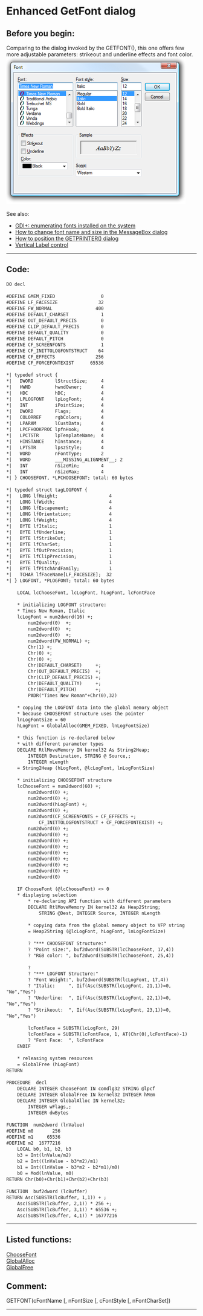 
# Enhanced GetFont dialog

## Before you begin:
Comparing to the dialog invoked by the GETFONT(), this one offers few more adjustable parameters: strikeout and underline effects and font color.  
![](../images/getfontdlg.png)  

See also:

* [GDI+: enumerating fonts installed on the system](sample_462.md)  
* [How to change font name and size in the MessageBox dialog](sample_434.md)  
* [How to position the GETPRINTER() dialog](sample_482.md)  
* [Vertical Label control](sample_398.md)  
  
***  


## Code:
```foxpro  
DO decl

#DEFINE GMEM_FIXED                 0
#DEFINE LF_FACESIZE               32
#DEFINE FW_NORMAL                400
#DEFINE DEFAULT_CHARSET            1
#DEFINE OUT_DEFAULT_PRECIS         0
#DEFINE CLIP_DEFAULT_PRECIS        0
#DEFINE DEFAULT_QUALITY            0
#DEFINE DEFAULT_PITCH              0
#DEFINE CF_SCREENFONTS             1
#DEFINE CF_INITTOLOGFONTSTRUCT    64
#DEFINE CF_EFFECTS               256
#DEFINE CF_FORCEFONTEXIST      65536

*| typedef struct {
*|   DWORD        lStructSize;     4
*|   HWND         hwndOwner;       4
*|   HDC          hDC;             4
*|   LPLOGFONT    lpLogFont;       4
*|   INT          iPointSize;      4
*|   DWORD        Flags;           4
*|   COLORREF     rgbColors;       4
*|   LPARAM       lCustData;       4
*|   LPCFHOOKPROC lpfnHook;        4
*|   LPCTSTR      lpTemplateName;  4
*|   HINSTANCE    hInstance;       4
*|   LPTSTR       lpszStyle;       4
*|   WORD         nFontType;       2
*|   WORD         ___MISSING_ALIGNMENT__; 2
*|   INT          nSizeMin;        4
*|   INT          nSizeMax;        4
*| } CHOOSEFONT, *LPCHOOSEFONT; total: 60 bytes

*| typedef struct tagLOGFONT {
*|   LONG lfHeight;                   4
*|   LONG lfWidth;                    4
*|   LONG lfEscapement;               4
*|   LONG lfOrientation;              4
*|   LONG lfWeight;                   4
*|   BYTE lfItalic;                   1
*|   BYTE lfUnderline;                1
*|   BYTE lfStrikeOut;                1
*|   BYTE lfCharSet;                  1
*|   BYTE lfOutPrecision;             1
*|   BYTE lfClipPrecision;            1
*|   BYTE lfQuality;                  1
*|   BYTE lfPitchAndFamily;           1
*|   TCHAR lfFaceName[LF_FACESIZE];  32
*| } LOGFONT, *PLOGFONT; total: 60 bytes

	LOCAL lcChooseFont, lcLogFont, hLogFont, lcFontFace

	* initializing LOGFONT structure:
	* Times New Roman, Italic
	lcLogFont = num2dword(16) +;
		num2dword(0)  +;
		num2dword(0)  +;
		num2dword(0)  +;
		num2dword(FW_NORMAL) +;
		Chr(1) +;
		Chr(0) +;
		Chr(0) +;
		Chr(DEFAULT_CHARSET)     +;
		Chr(OUT_DEFAULT_PRECIS)  +;
		Chr(CLIP_DEFAULT_PRECIS) +;
		Chr(DEFAULT_QUALITY)     +;
		Chr(DEFAULT_PITCH)       +;
		PADR("Times New Roman"+Chr(0),32)

	* copying the LOGFONT data into the global memory object
	* because CHOOSEFONT structure uses the pointer
	lnLogFontSize = 60
	hLogFont = GlobalAlloc(GMEM_FIXED, lnLogFontSize)

	* this function is re-declared below
	* with different parameter types
	DECLARE RtlMoveMemory IN kernel32 As String2Heap;
		INTEGER Destination, STRING @ Source,;
		INTEGER nLength
	= String2Heap (hLogFont, @lcLogFont, lnLogFontSize)

	* initializing CHOOSEFONT structure
	lcChooseFont = num2dword(60) +;
		num2dword(0) +;
		num2dword(0) +;
		num2dword(hLogFont) +;
		num2dword(0) +;
		num2dword(CF_SCREENFONTS + CF_EFFECTS +;
			CF_INITTOLOGFONTSTRUCT + CF_FORCEFONTEXIST) +;
		num2dword(0) +;
		num2dword(0) +;
		num2dword(0) +;
		num2dword(0) +;
		num2dword(0) +;
		num2dword(0) +;
		num2dword(0) +;
		num2dword(0) +;
		num2dword(0)

	IF ChooseFont (@lcChooseFont) <> 0
	* displaying selection
		* re-declaring API function with different parameters
		DECLARE RtlMoveMemory IN kernel32 As Heap2String;
			STRING @Dest, INTEGER Source, INTEGER nLength

		* copying data from the global memory object to VFP string
		= Heap2String (@lcLogFont, hLogFont, lnLogFontSize)

		? "*** CHOOSEFONT Structure:"
		? "Point size:", buf2dword(SUBSTR(lcChooseFont, 17,4))
		? "RGB color: ", buf2dword(SUBSTR(lcChooseFont, 25,4))
		
		?
		? "*** LOGFONT Structure:"
		? "Font Weight:", buf2dword(SUBSTR(lcLogFont, 17,4))
		? "Italic:     ", Iif(Asc(SUBSTR(lcLogFont, 21,1))=0, "No","Yes")
		? "Underline:  ", Iif(Asc(SUBSTR(lcLogFont, 22,1))=0, "No","Yes")
		? "Strikeout:  ", Iif(Asc(SUBSTR(lcLogFont, 23,1))=0, "No","Yes")
		
		lcFontFace = SUBSTR(lcLogFont, 29)
		lcFontFace = SUBSTR(lcFontFace, 1, AT(Chr(0),lcFontFace)-1)
		? "Font Face:  ", lcFontFace
	ENDIF

	* releasing system resources
	= GlobalFree (hLogFont)
RETURN

PROCEDURE  decl
	DECLARE INTEGER ChooseFont IN comdlg32 STRING @lpcf
	DECLARE INTEGER GlobalFree IN kernel32 INTEGER hMem
	DECLARE INTEGER GlobalAlloc IN kernel32;
		INTEGER wFlags,;
		INTEGER dwBytes

FUNCTION  num2dword (lnValue)
#DEFINE m0       256
#DEFINE m1     65536
#DEFINE m2  16777216
	LOCAL b0, b1, b2, b3
	b3 = Int(lnValue/m2)
	b2 = Int((lnValue - b3*m2)/m1)
	b1 = Int((lnValue - b3*m2 - b2*m1)/m0)
	b0 = Mod(lnValue, m0)
RETURN Chr(b0)+Chr(b1)+Chr(b2)+Chr(b3)

FUNCTION  buf2dword (lcBuffer)
RETURN Asc(SUBSTR(lcBuffer, 1,1)) + ;
	Asc(SUBSTR(lcBuffer, 2,1)) * 256 +;
	Asc(SUBSTR(lcBuffer, 3,1)) * 65536 +;
	Asc(SUBSTR(lcBuffer, 4,1)) * 16777216  
```  
***  


## Listed functions:
[ChooseFont](../libraries/comdlg32/ChooseFont.md)  
[GlobalAlloc](../libraries/kernel32/GlobalAlloc.md)  
[GlobalFree](../libraries/kernel32/GlobalFree.md)  

## Comment:
<div class="precode">GETFONT(cFontName [, nFontSize [, cFontStyle [, nFontCharSet])</div>  
  
***  

